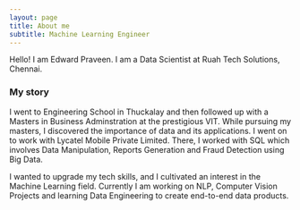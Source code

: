 ```yaml
---
layout: page
title: About me
subtitle: Machine Learning Engineer
---
```


Hello! I am Edward Praveen. I am a Data Scientist at Ruah Tech Solutions, Chennai.

### My story
I went to Engineering School in Thuckalay and then followed up with a Masters in Business Adminstration at the prestigious VIT. 
While pursuing my masters, I discovered the importance of data and its applications. I went on to work with Lycatel Mobile Private Limited. 
There, I worked with SQL which involves Data Manipulation, Reports Generation and Fraud Detection using Big Data. 

I wanted to upgrade my tech skills, and I cultivated an interest in the Machine Learning field. 
Currently I am working on NLP, Computer Vision Projects and learning Data Engineering to create end-to-end data products. 




